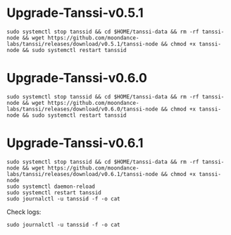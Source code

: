 # Upgrade-Tanssi-v0.5.1

    sudo systemctl stop tanssid && cd $HOME/tanssi-data && rm -rf tanssi-node && wget https://github.com/moondance-labs/tanssi/releases/download/v0.5.1/tanssi-node && chmod +x tanssi-node && sudo systemctl restart tanssid

# Upgrade-Tanssi-v0.6.0

    sudo systemctl stop tanssid && cd $HOME/tanssi-data && rm -rf tanssi-node && wget https://github.com/moondance-labs/tanssi/releases/download/v0.6.0/tanssi-node && chmod +x tanssi-node && sudo systemctl restart tanssid

# Upgrade-Tanssi-v0.6.1

    sudo systemctl stop tanssid && cd $HOME/tanssi-data && rm -rf tanssi-node && wget https://github.com/moondance-labs/tanssi/releases/download/v0.6.1/tanssi-node && chmod +x tanssi-node
    sudo systemctl daemon-reload
    sudo systemctl restart tanssid
    sudo journalctl -u tanssid -f -o cat


Check logs: 

    sudo journalctl -u tanssid -f -o cat
